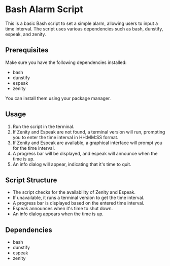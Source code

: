 # Bash Alarm Script

This is a basic Bash script to set a simple alarm, allowing users to input a time interval. The script uses various dependencies such as bash, dunstify, espeak, and zenity.

## Prerequisites

Make sure you have the following dependencies installed:
- bash
- dunstify
- espeak
- zenity

You can install them using your package manager.

## Usage

1. Run the script in the terminal.
2. If Zenity and Espeak are not found, a terminal version will run, prompting you to enter the time interval in HH:MM:SS format.
3. If Zenity and Espeak are available, a graphical interface will prompt you for the time interval.
4. A progress bar will be displayed, and espeak will announce when the time is up.
5. An info dialog will appear, indicating that it's time to quit.

## Script Structure

- The script checks for the availability of Zenity and Espeak.
- If unavailable, it runs a terminal version to get the time interval.
- A progress bar is displayed based on the entered time interval.
- Espeak announces when it's time to shut down.
- An info dialog appears when the time is up.

## Dependencies

- bash
- dunstify
- espeak
- zenity

